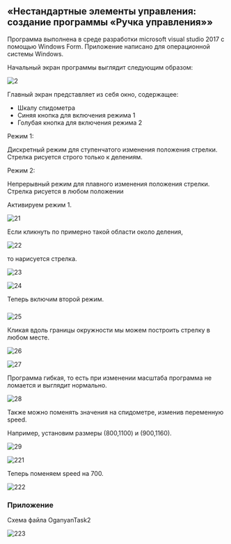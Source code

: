 ## «Нестандартные элементы управления: создание программы «Ручка управления»»

Программа выполнена в среде разработки microsoft visual studio 2017 с помощью Windows Form. Приложение написано для операционной системы Windows. 

Начальный экран программы выглядит следующим образом:

![2](../md_src/2.PNG)

Главный экран представляет из себя окно, содержащее:

* Шкалу спидометра
* Синяя кнопка для включения режима 1
* Голубая кнопка для включения режима 2



 

Режим 1:

Дискретный режим для ступенчатого изменения положения стрелки. Стрелка рисуется строго только к делениям.

Режим 2:

Непрерывный режим для плавного изменения положения стрелки. Стрелка рисуется в любом положении

 

Активируем режим 1.

![21](../md_src/21.PNG)

Если кликнуть по примерно такой области около деления, 

![22](../md_src/22.PNG)

то нарисуется стрелка.



![23](../md_src/23.PNG)

![24](../md_src/24.PNG)

 

Теперь включим второй режим.

### 

 ![25](../md_src/25.PNG)



Кликая вдоль границы окружности мы можем построить стрелку в любом месте.

 ![26](../md_src/26.PNG)

![27](../md_src/27.PNG)



Программа гибкая, то есть при изменении масштаба программа не ломается и выглядит нормально.

![28](../md_src/28.PNG)

Также можно поменять значения на спидометре, изменив переменную speed.

Например, установим размеры (800,1100) и (900,1160).

![29](../md_src/29.PNG)

![221](../md_src/221.PNG)

Теперь поменяем speed на 700.

![222](../md_src/222.PNG)

### Приложение

Схема файла OganyanTask2

![223](../md_src/223.PNG)

